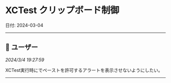 # XCTest クリップボード制御

日付: 2024-03-04

---

## 👤 ユーザー
*2024/3/4 19:27:59*

XCTest実行時にでペーストを許可するアラートを表示させないようにしたい。

---
